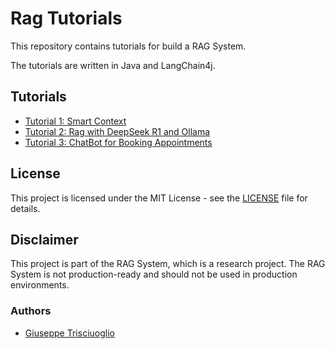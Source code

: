 # Rag Tutorials

This repository contains tutorials for build a RAG System.

The tutorials are written in Java and LangChain4j.

## Tutorials
- [Tutorial 1: Smart Context](./rag-smart-context/README.md)
- [Tutorial 2: Rag with DeepSeek R1 and Ollama](./rag-with-deepseek-ollama/README.md)
- [Tutorial 3: ChatBot for Booking Appointments](./chatbot-hair-booking-system/README.md)

## License
This project is licensed under the MIT License - see the [LICENSE](LICENSE) file for details.

## Disclaimer
This project is part of the RAG System, which is a research project. 
The RAG System is not production-ready and should not be used in production environments.

### Authors
- [Giuseppe Trisciuoglio](https://medium.com/@giuseppetrisciuoglio)